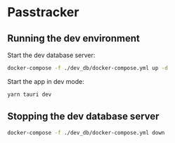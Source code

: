 # Passtracker

## Running the dev environment
Start the dev database server:
```bash
docker-compose -f ./dev_db/docker-compose.yml up -d
```
Start the app in dev mode:
```bash
yarn tauri dev
```
## Stopping the dev database server
```bash
docker-compose -f ./dev_db/docker-compose.yml down
```